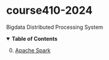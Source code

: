 # course410-2024
Bigdata Distributed Processing System


<details open>
  <summary>  <b>Table of Contents</b> </summary>
  <ol start="0.">
    <li> <a href="./01_ApacheSpark/">Apache Spark</a> </li>
  </ol>
</details>

